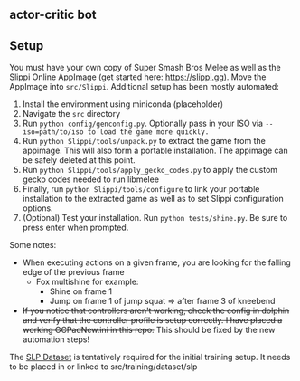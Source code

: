 actor-critic bot
---

## Setup
You must have your own copy of Super Smash Bros Melee as well as the Slippi Online AppImage (get started here: https://slippi.gg). Move the AppImage into `src/Slippi`. Additional setup has been mostly automated: 

1. Install the environment using miniconda (placeholder)
2. Navigate the `src` directory
3. Run `python config/genconfig.py`. Optionally pass in your ISO via `--iso=path/to/iso to load the game more quickly.`
4. Run `python Slippi/tools/unpack.py` to extract the game from the appimage. This will also form a portable installation. The appimage can be safely deleted at this point.
5. Run `python Slippi/tools/apply_gecko_codes.py` to apply the custom gecko codes needed to run libmelee
6. Finally, run `python Slippi/tools/configure` to link your portable installation to the extracted game as well as to set Slippi configuration options. 
7. (Optional) Test your installation. Run `python tests/shine.py`. Be sure to press enter when prompted. 


Some notes:
* When executing actions on a given frame, you are looking for the falling edge of the previous frame
	* Fox multishine for example:
		* Shine on frame 1
		* Jump on frame 1 of jump squat => after frame 3 of kneebend
* ~~If you notice that controllers aren't working, check the config in dolphin and verify that the controller profile is setup correctly. I have placed a working GCPadNew.ini in this repo.~~ This should be fixed by the new automation steps!


The [SLP Dataset](https://drive.google.com/file/d/1ab6ovA46tfiPZ2Y3a_yS1J3k3656yQ8f/view?usp=sharing) is tentatively required for the initial training setup. It needs to be placed in or linked to src/training/dataset/slp

